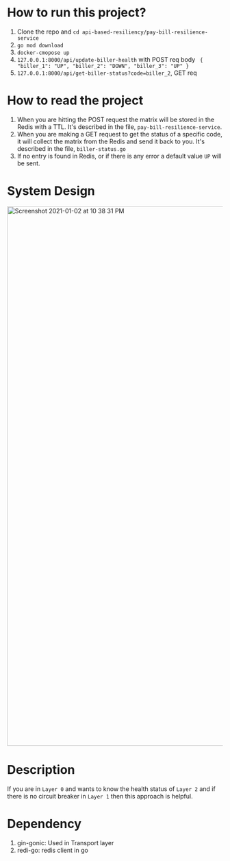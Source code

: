 # How to run this project?
1. Clone the repo and `cd api-based-resiliency/pay-bill-resilience-service`
2. `go mod download`
3. `docker-cmopose up`
4. `127.0.0.1:8000/api/update-biller-health` with POST req body ```
{
    "biller_1": "UP",
    "biller_2": "DOWN",
    "biller_3": "UP"
}```
5. `127.0.0.1:8000/api/get-biller-status?code=biller_2`, GET req

# How to read the project
1. When you are hitting the POST request the matrix will be stored in the Redis with a TTL. It's described in the file, `pay-bill-resilience-service`.
2. When you are making a GET request to get the status of a specific code, it will collect the matrix from the Redis and send it back to you. It's described in the file, `biller-status.go`
3. If no entry is found in Redis, or if there is any error a default value `UP` will be sent.

# System Design
<img width="1258" alt="Screenshot 2021-01-02 at 10 38 31 PM" src="https://user-images.githubusercontent.com/19304394/103461808-488cb900-4d4b-11eb-9f25-15609e13217c.png">

# Description
If you are in `Layer 0` and wants to know the health status of `Layer 2` and if there is no circuit breaker in `Layer 1`
then this approach is helpful.

# Dependency
1. gin-gonic: Used in Transport layer
2. redi-go: redis client in go